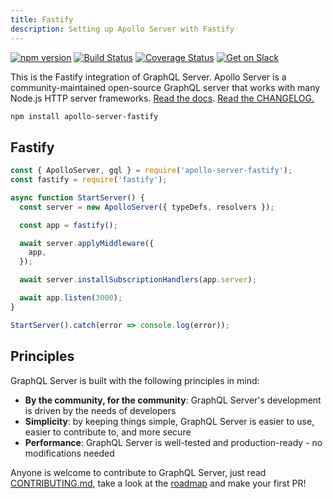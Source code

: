 ```yaml
---
title: Fastify
description: Setting up Apollo Server with Fastify
---
```


[![npm version](https://badge.fury.io/js/apollo-server-fastify.svg)](https://badge.fury.io/js/apollo-server-fastify) [![Build Status](https://circleci.com/gh/apollographql/apollo-server.svg?style=svg)](https://circleci.com/gh/apollographql/apollo-server) [![Coverage Status](https://coveralls.io/repos/github/apollographql/apollo-server/badge.svg?branch=master)](https://coveralls.io/github/apollographql/apollo-server?branch=master) [![Get on Slack](https://img.shields.io/badge/slack-join-orange.svg)](https://www.apollographql.com/#slack)

This is the Fastify integration of GraphQL Server. Apollo Server is a community-maintained open-source GraphQL server that works with many Node.js HTTP server frameworks. [Read the docs](https://www.apollographql.com/docs/apollo-server/). [Read the CHANGELOG.](https://github.com/apollographql/apollo-server/blob/master/CHANGELOG.md)

```sh
npm install apollo-server-fastify
```

## Fastify

```js
const { ApolloServer, gql } = require('apollo-server-fastify');
const fastify = require('fastify');

async function StartServer() {
  const server = new ApolloServer({ typeDefs, resolvers });

  const app = fastify();

  await server.applyMiddleware({
    app,
  });

  await server.installSubscriptionHandlers(app.server);

  await app.listen(3000);
}

StartServer().catch(error => console.log(error));
```

## Principles

GraphQL Server is built with the following principles in mind:

* **By the community, for the community**: GraphQL Server's development is driven by the needs of developers
* **Simplicity**: by keeping things simple, GraphQL Server is easier to use, easier to contribute to, and more secure
* **Performance**: GraphQL Server is well-tested and production-ready - no modifications needed

Anyone is welcome to contribute to GraphQL Server, just read [CONTRIBUTING.md](https://github.com/apollographql/apollo-server/blob/master/CONTRIBUTING.md), take a look at the [roadmap](https://github.com/apollographql/apollo-server/blob/master/ROADMAP.md) and make your first PR!
